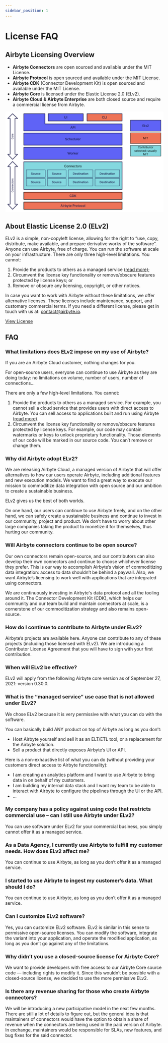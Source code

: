 ```yaml
---
sidebar_position: 1
---
```


# License FAQ

## Airbyte Licensing Overview
* **Airbyte Connectors** are open sourced and available under the MIT License.
* **Airbyte Protocol** is open sourced and available under the MIT License.
* **Airbyte CDK** (Connector Development Kit) is open sourced and available under the MIT License.
* **Airbyte Core** is licensed under the Elastic License 2.0 (ELv2).
* **Airbyte Cloud & Airbyte Enterprise** are both closed source and require a commercial license from Airbyte.

![Diagram of license structure](../../.gitbook/assets/license_faq_diagram.png)

## About Elastic License 2.0 (ELv2)
ELv2 is a simple, non-copyleft license, allowing for the right to “use, copy, distribute, make available, and prepare derivative works of the software”. Anyone can use Airbyte, free of charge. You can run the software at scale on your infrastructure. There are only three high-level limitations. You cannot:
1. Provide the products to others as a managed service ([read more](./license-faq#what-is-the-managed-service-use-case-that-is-not-allowed-under-elv2));
2. Circumvent the license key functionality or remove/obscure features protected by license keys; or
3. Remove or obscure any licensing, copyright, or other notices.

In case you want to work with Airbyte without these limitations, we offer alternative licenses. These licenses include maintenance, support, and customary commercial terms. If you need a different license, please get in touch with us at: contact@airbyte.io.

[View License](../project-overview/licenses/elv2-license)

## FAQ
### What limitations does ELv2 impose on my use of Airbyte?
If you are an Airbyte Cloud customer, nothing changes for you.

For open-source users, everyone can continue to use Airbyte as they are doing today: no limitations on volume, number of users, number of connections…

There are only a few high-level limitations. You cannot:
1. Provide the products to others as a managed service. For example, you cannot sell a cloud service that provides users with direct access to Airbyte. You can sell access to applications built and run using Airbyte ([read more](./license-faq#what-is-the-managed-service-use-case-that-is-not-allowed-under-elv2)).
2. Circumvent the license key functionality or remove/obscure features protected by license keys. For example, our code may contain watermarks or keys to unlock proprietary functionality. Those elements of our code will be marked in our source code. You can’t remove or change them.

### Why did Airbyte adopt ELv2?
We are releasing Airbyte Cloud, a managed version of Airbyte that will offer alternatives to how our users operate Airbyte, including additional features and new execution models. We want to find a great way to execute our mission to commoditize data integration with open source and our ambition to create a sustainable business.

ELv2 gives us the best of both worlds. 

On one hand, our users can continue to use Airbyte freely, and on the other hand, we can safely create a sustainable business and continue to invest in our community, project and product. We don’t have to worry about other large companies taking the product to monetize it for themselves, thus hurting our community.

### Will Airbyte connectors continue to be open source?
Our own connectors remain open-source, and our contributors can also develop their own connectors and continue to choose whichever license they prefer. This is our way to accomplish Airbyte’s vision of commoditizing data integration: access to data shouldn’t be behind a paywall. Also, we want Airbyte’s licensing to work well with applications that are integrated using connectors.

We are continuously investing in Airbyte's data protocol and all the tooling around it. The Connector Development Kit (CDK), which helps our community and our team build and maintain connectors at scale, is a cornerstone of our commoditization strategy and also remains open-source.

### How do I continue to contribute to Airbyte under ELv2?
Airbyte’s projects are available here. Anyone can contribute to any of these projects (including those licensed with ELv2). We are introducing a Contributor License Agreement that you will have to sign with your first contribution.

### When will ELv2 be effective?
ELv2 will apply from the following Airbyte core version as of September 27, 2021: version 0.30.0.

### What is the “managed service” use case that is not allowed under ELv2?
We chose ELv2 because it is very permissive with what you can do with the software. 

You can basically build ANY product on top of Airbyte as long as you don’t:
* Host Airbyte yourself and sell it as an ELT/ETL tool, or a replacement for the Airbyte solution.
* Sell a product that directly exposes Airbyte’s UI or API.

Here is a non-exhaustive list of what you can do (without providing your customers direct access to Airbyte functionality):
* I am creating an analytics platform and I want to use Airbyte to bring data in on behalf of my customers.
* I am building my internal data stack and I want my team to be able to interact with Airbyte to configure the pipelines through the UI or the API.
* ...

### My company has a policy against using code that restricts commercial use – can I still use Airbyte under ELv2?
You can use software under ELv2 for your commercial business, you simply cannot offer it as a managed service. 

### As a Data Agency, I currently use Airbyte to fulfill my customer needs. How does ELv2 affect me?
You can continue to use Airbyte, as long as you don’t offer it as a managed service.

### I started to use Airbyte to ingest my customer’s data. What should I do?
You can continue to use Airbyte, as long as you don’t offer it as a managed service.

### Can I customize ELv2 software?
Yes, you can customize ELv2 software. ELv2 is similar in this sense to permissive open-source licenses. You can modify the software, integrate the variant into your application, and operate the modified application, as long as you don’t go against any of the limitations.

### Why didn’t you use a closed-source license for Airbyte Core?
We want to provide developers with free access to our Airbyte Core source code — including rights to modify it. Since this wouldn’t be possible with a closed-source license, we decided to use the more permissive ELv2.

### Is there any revenue sharing for those who create Airbyte connectors?
We will be introducing a new participative model in the next few months. There are still a lot of details to figure out, but the general idea is that maintainers of connectors would have the option to obtain a share of revenue when the connectors are being used in the paid version of Airbyte. In exchange, maintainers would be responsible for SLAs, new features, and bug fixes for the said connector.

